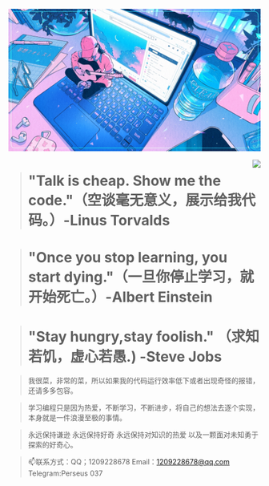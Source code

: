 <div align="center">
  <a href="https://github.com/Perseus037">
  </a>
</div>

[![](https://github.com/Perseus037/data/blob/master/computer.jpg)](https://github.com/Perseus037)

<a href="https://github.com/Perseus037">
  <img align="right" src="https://github-readme-stats.vercel.app/api?username=Perseus037&show_icons=true&icon_color=ffca28&title_color=ffa000" />
</a>

># "Talk is cheap. Show me the code."（空谈毫无意义，展示给我代码。）-Linus Torvalds 

># "Once you stop learning, you start dying."（一旦你停止学习，就开始死亡。）-Albert Einstein

># "Stay hungry,stay foolish." （求知若饥，虚心若愚.) -Steve Jobs

>我很菜，非常的菜，所以如果我的代码运行效率低下或者出现奇怪的报错，还请多多包容。

>学习编程只是因为热爱，不断学习，不断进步，将自己的想法去逐个实现，本身就是一件浪漫至极的事情。

>永远保持谦逊 永远保持好奇 永远保持对知识的热爱 以及一颗面对未知勇于探索的好奇心。

>📫联系方式：QQ；1209228678  Email：1209228678@qq.com  Telegram:Perseus 037
</a>
